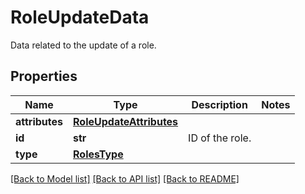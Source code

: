 # RoleUpdateData

Data related to the update of a role.

## Properties

| Name           | Type                                                | Description     | Notes |
| -------------- | --------------------------------------------------- | --------------- | ----- |
| **attributes** | [**RoleUpdateAttributes**](RoleUpdateAttributes.md) |                 |
| **id**         | **str**                                             | ID of the role. |
| **type**       | [**RolesType**](RolesType.md)                       |                 |

[[Back to Model list]](README.md#documentation-for-models) [[Back to API list]](README.md#documentation-for-api-endpoints) [[Back to README]](README.md)
